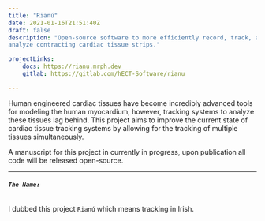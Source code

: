 ```yaml
---
title: "Rianú"
date: 2021-01-16T21:51:40Z
draft: false
description: "Open-source software to more efficiently record, track, and
analyze contracting cardiac tissue strips."

projectLinks: 
    docs: https://rianu.mrph.dev
    gitlab: https://gitlab.com/hECT-Software/rianu

---
```



Human engineered cardiac tissues have become
incredibly advanced tools for modeling the human myocardium, however,
tracking systems to analyze these tissues lag behind. This project aims to improve the current state of cardiac tissue
tracking systems by allowing for the tracking of multiple tissues simultaneously. 

A manuscript for this project in currently in progress, upon publication all code will be released open-source.

___  
###### **``The Name:``**

I dubbed this project `Rianú` which means tracking in Irish.



